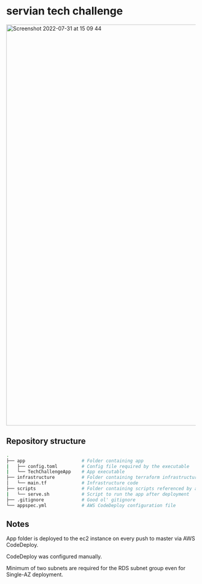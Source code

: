 # servian tech challenge

<img width="1068" alt="Screenshot 2022-07-31 at 15 09 44" src="https://user-images.githubusercontent.com/22427765/182011115-6b30472a-0397-439f-b4bb-074adbc69bd4.png">

## Repository structure

``` sh
.
├── app                     # Folder containing app
|   ├── config.toml         # Config file required by the executable
|   └── TechChallengeApp    # App executable
├── infrastructure          # Folder containing terraform infrastructure code 
│   └── main.tf             # Infrastructure code
├── scripts                 # Folder containing scripts referenced by appspec.yml
|   └── serve.sh            # Script to run the app after deployment
├── .gitignore              # Good ol' gitignore
└── appspec.yml             # AWS CodeDeploy configuration file
```

## Notes
App folder is deployed to the ec2 instance on every push to master via AWS CodeDeploy.

CodeDeploy was configured manually.

Minimum of two subnets are required for the RDS subnet group even for Single-AZ deployment.
